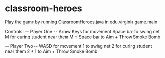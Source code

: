 # classroom-heroes

Play the game by running ClassroomHeroes.java in edu.virginia.game.main

Controls:
-- Player One --
Arrow Keys for movement
Space bar to swing net
M for curing student near them
M + Space bar to Aim + Throw Smoke Bomb

-- Player Two --
WASD for movement
1 to swing net
2 for curing student near them
2 + 1 to Aim + Throw Smoke Bomb
